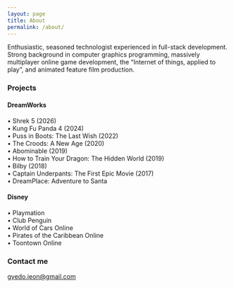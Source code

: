 ```yaml
---
layout: page
title: About
permalink: /about/
---
```


Enthusiastic, seasoned technologist experienced in full-stack development.
Strong background in computer graphics programming, massively multiplayer online game development, the “Internet of things, applied to play”,
and animated feature film production.

### Projects
#### DreamWorks  
• Shrek 5 (2026)  
• Kung Fu Panda 4 (2024)  
• Puss in Boots: The Last Wish (2022)  
• The Croods: A New Age (2020)  
• Abominable (2019)  
• How to Train Your Dragon: The Hidden World (2019)  
• Bilby (2018)  
• Captain Underpants: The First Epic Movie (2017)  
• DreamPlace: Adventure to Santa  

#### Disney  
• Playmation  
• Club Penguin  
• World of Cars Online  
• Pirates of the Caribbean Online  
• Toontown Online  

### Contact me

[gyedo.jeon@gmail.com](mailto:gyedo.jeon@gmail.com)
